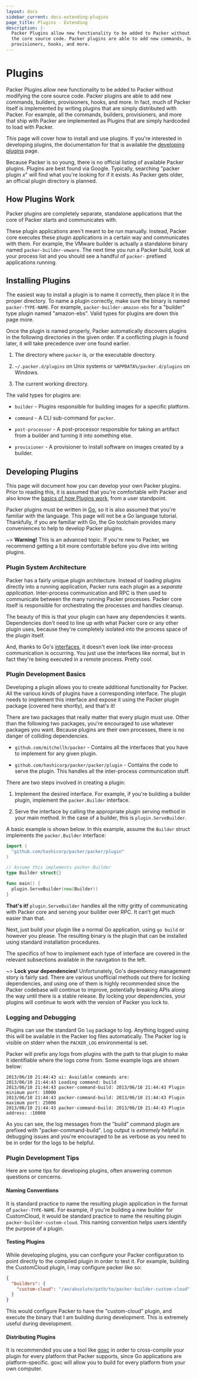 ```yaml
---
layout: docs
sidebar_current: docs-extending-plugins
page_title: Plugins - Extending
description: |-
  Packer Plugins allow new functionality to be added to Packer without modifying
  the core source code. Packer plugins are able to add new commands, builders,
  provisioners, hooks, and more.
---
```


# Plugins

Packer Plugins allow new functionality to be added to Packer without modifying
the core source code. Packer plugins are able to add new commands, builders,
provisioners, hooks, and more. In fact, much of Packer itself is implemented by
writing plugins that are simply distributed with Packer. For example, all the
commands, builders, provisioners, and more that ship with Packer are implemented
as Plugins that are simply hardcoded to load with Packer.

This page will cover how to install and use plugins. If you're interested in
developing plugins, the documentation for that is available the [developing
plugins](/docs/extending/plugins.html) page.

Because Packer is so young, there is no official listing of available Packer
plugins. Plugins are best found via Google. Typically, searching "packer plugin
*x*" will find what you're looking for if it exists. As Packer gets older, an
official plugin directory is planned.

## How Plugins Work

Packer plugins are completely separate, standalone applications that the core of
Packer starts and communicates with.

These plugin applications aren't meant to be run manually. Instead, Packer core
executes these plugin applications in a certain way and communicates with them.
For example, the VMware builder is actually a standalone binary named
`packer-builder-vmware`. The next time you run a Packer build, look at your
process list and you should see a handful of `packer-` prefixed applications
running.

## Installing Plugins

The easiest way to install a plugin is to name it correctly, then place it in
the proper directory. To name a plugin correctly, make sure the binary is named
`packer-TYPE-NAME`. For example, `packer-builder-amazon-ebs` for a "builder"
type plugin named "amazon-ebs". Valid types for plugins are down this page more.

Once the plugin is named properly, Packer automatically discovers plugins in the
following directories in the given order. If a conflicting plugin is found
later, it will take precedence over one found earlier.

1.  The directory where `packer` is, or the executable directory.

2.  `~/.packer.d/plugins` on Unix systems or `%APPDATA%/packer.d/plugins`
    on Windows.

3.  The current working directory.

The valid types for plugins are:

-   `builder` - Plugins responsible for building images for a specific platform.

-   `command` - A CLI sub-command for `packer`.

-   `post-processor` - A post-processor responsible for taking an artifact from
    a builder and turning it into something else.

-   `provisioner` - A provisioner to install software on images created by
    a builder.

## Developing Plugins

This page will document how you can develop your own Packer plugins. Prior to
reading this, it is assumed that you're comfortable with Packer and also know
the [basics of how Plugins work](/docs/extending/plugins.html), from a user
standpoint.

Packer plugins must be written in [Go](https://golang.org/), so it is also
assumed that you're familiar with the language. This page will not be a Go
language tutorial. Thankfully, if you are familiar with Go, the Go toolchain
provides many conveniences to help to develop Packer plugins.

~> **Warning!** This is an advanced topic. If you're new to Packer, we
recommend getting a bit more comfortable before you dive into writing plugins.

### Plugin System Architecture

Packer has a fairly unique plugin architecture. Instead of loading plugins
directly into a running application, Packer runs each plugin as a *separate
application*. Inter-process communication and RPC is then used to communicate
between the many running Packer processes. Packer core itself is responsible for
orchestrating the processes and handles cleanup.

The beauty of this is that your plugin can have any dependencies it wants.
Dependencies don't need to line up with what Packer core or any other plugin
uses, because they're completely isolated into the process space of the plugin
itself.

And, thanks to Go's
[interfaces](https://golang.org/doc/effective_go.html#interfaces_and_types), it
doesn't even look like inter-process communication is occurring. You just use
the interfaces like normal, but in fact they're being executed in a remote
process. Pretty cool.

### Plugin Development Basics

Developing a plugin allows you to create additional functionality for Packer.
All the various kinds of plugins have a corresponding interface. The plugin needs
to implement this interface and expose it using the Packer plugin package
(covered here shortly), and that's it!

There are two packages that really matter that every plugin must use. Other than
the following two packages, you're encouraged to use whatever packages you want.
Because plugins are their own processes, there is no danger of colliding
dependencies.

-   `github.com/mitchellh/packer` - Contains all the interfaces that you have to
    implement for any given plugin.

-   `github.com/hashicorp/packer/packer/plugin` - Contains the code to serve
    the plugin. This handles all the inter-process communication stuff.

There are two steps involved in creating a plugin:

1.  Implement the desired interface. For example, if you're building a builder
    plugin, implement the `packer.Builder` interface.

2.  Serve the interface by calling the appropriate plugin serving method in your
    main method. In the case of a builder, this is `plugin.ServeBuilder`.

A basic example is shown below. In this example, assume the `Builder` struct
implements the `packer.Builder` interface:

```go
import (
  "github.com/hashicorp/packer/packer/plugin"
)

// Assume this implements packer.Builder
type Builder struct{}

func main() {
  plugin.ServeBuilder(new(Builder))
}
```

**That's it!** `plugin.ServeBuilder` handles all the nitty gritty of
communicating with Packer core and serving your builder over RPC. It can't get
much easier than that.

Next, just build your plugin like a normal Go application, using `go build` or
however you please. The resulting binary is the plugin that can be installed
using standard installation procedures.

The specifics of how to implement each type of interface are covered in the
relevant subsections available in the navigation to the left.

~> **Lock your dependencies!** Unfortunately, Go's dependency management
story is fairly sad. There are various unofficial methods out there for locking
dependencies, and using one of them is highly recommended since the Packer
codebase will continue to improve, potentially breaking APIs along the way until
there is a stable release. By locking your dependencies, your plugins will
continue to work with the version of Packer you lock to.

### Logging and Debugging

Plugins can use the standard Go `log` package to log. Anything logged using this
will be available in the Packer log files automatically. The Packer log is
visible on stderr when the `PACKER_LOG` environmental is set.

Packer will prefix any logs from plugins with the path to that plugin to make it
identifiable where the logs come from. Some example logs are shown below:

```text
2013/06/10 21:44:43 ui: Available commands are:
2013/06/10 21:44:43 Loading command: build
2013/06/10 21:44:43 packer-command-build: 2013/06/10 21:44:43 Plugin minimum port: 10000
2013/06/10 21:44:43 packer-command-build: 2013/06/10 21:44:43 Plugin maximum port: 25000
2013/06/10 21:44:43 packer-command-build: 2013/06/10 21:44:43 Plugin address: :10000
```

As you can see, the log messages from the "build" command plugin are prefixed
with "packer-command-build". Log output is *extremely* helpful in debugging
issues and you're encouraged to be as verbose as you need to be in order for the
logs to be helpful.

### Plugin Development Tips

Here are some tips for developing plugins, often answering common questions or
concerns.

#### Naming Conventions

It is standard practice to name the resulting plugin application in the format
of `packer-TYPE-NAME`. For example, if you're building a new builder for
CustomCloud, it would be standard practice to name the resulting plugin
`packer-builder-custom-cloud`. This naming convention helps users identify the
purpose of a plugin.

#### Testing Plugins

While developing plugins, you can configure your Packer configuration to point
directly to the compiled plugin in order to test it. For example, building the
CustomCloud plugin, I may configure packer like so:

```json
{
  "builders": {
    "custom-cloud": "/an/absolute/path/to/packer-builder-custom-cloud"
  }
}
```

This would configure Packer to have the "custom-cloud" plugin, and execute the
binary that I am building during development. This is extremely useful during
development.

#### Distributing Plugins

It is recommended you use a tool like [goxc](https://github.com/laher/goxc) in
order to cross-compile your plugin for every platform that Packer supports,
since Go applications are platform-specific. goxc will allow you to build for
every platform from your own computer.
